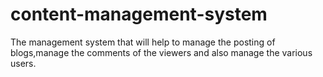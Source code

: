 # content-management-system
The management system that will help to manage the posting of blogs,manage the comments of the viewers and also manage the various users.

